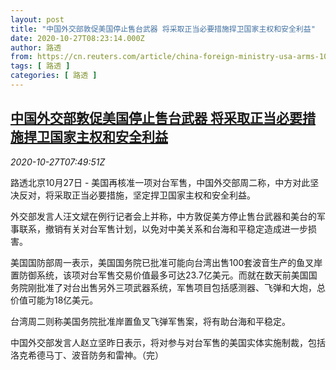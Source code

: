 ```yaml
---
layout: post
title: "中国外交部敦促美国停止售台武器 将采取正当必要措施捍卫国家主权和安全利益"
date: 2020-10-27T08:23:14.000Z
author: 路透
from: https://cn.reuters.com/article/china-foreign-ministry-usa-arms-1027-tue-idCNKBS27C0VD
tags: [ 路透 ]
categories: [ 路透 ]
---
```

<!--1603786994000-->
[中国外交部敦促美国停止售台武器 将采取正当必要措施捍卫国家主权和安全利益](https://cn.reuters.com/article/china-foreign-ministry-usa-arms-1027-tue-idCNKBS27C0VD)
------

<div>
<div><i>2020-10-27T07:49:51Z</i></div><p>路透北京10月27日 - 美国再核准一项对台军售，中国外交部周二称，中方对此坚决反对，将采取正当必要措施，坚定捍卫国家主权和安全利益。</p><p>外交部发言人汪文斌在例行记者会上并称，中方敦促美方停止售台武器和美台的军事联系，撤销有关对台军售计划，以免对中美关系和台海和平稳定造成进一步损害。</p><p>美国国防部周一表示，美国国务院已批准可能向台湾出售100套波音生产的鱼叉岸置防御系统，该项对台军售交易价值最多可达23.7亿美元。而就在数天前美国国务院刚批准了对台出售另外三项武器系统，军售项目包括感测器、飞弹和大炮，总价值可能为18亿美元。</p><p>台湾周二则称美国务院批准岸置鱼叉飞弹军售案，将有助台海和平稳定。</p><p>中国外交部发言人赵立坚昨日表示，将对参与对台军售的美国实体实施制裁，包括洛克希德马丁、波音防务和雷神。（完）</p>
</div>
